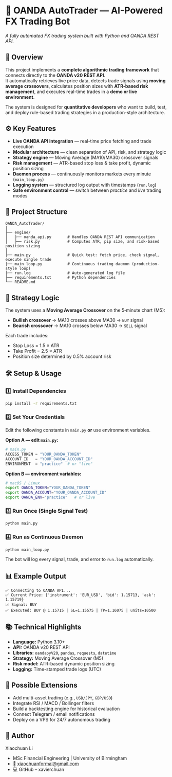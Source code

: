 # 🧠 OANDA AutoTrader — AI-Powered FX Trading Bot
_A fully automated FX trading system built with Python and OANDA REST API._  

## 🧠 Overview  
This project implements a **complete algorithmic trading framework** that connects directly to the **OANDA v20 REST API**.  
It automatically retrieves live price data, detects trade signals using **moving average crossovers**, calculates position sizes with **ATR-based risk management**, and executes real-time trades in a **demo or live environment**.  

The system is designed for **quantitative developers** who want to build, test, and deploy rule-based trading strategies in a production-style architecture.  

## ⚙️ Key Features  
- **Live OANDA API integration** — real-time price fetching and trade execution  
- **Modular architecture** — clean separation of API, risk, and strategy logic  
- **Strategy engine** — Moving Average (MA10/MA30) crossover signals  
- **Risk management** — ATR-based stop loss & take profit, dynamic position sizing  
- **Daemon process** — continuously monitors markets every minute (`main_loop.py`)  
- **Logging system** — structured log output with timestamps (`run.log`)  
- **Safe environment control** — switch between *practice* and *live* trading modes  

## 🧩 Project Structure
```
OANDA_AutoTrader/
│
├── engine/
│   ├── oanda_api.py       # Handles OANDA REST API communication
│   ├── risk.py            # Computes ATR, pip size, and risk-based position sizing
│
├── main.py                # Quick test: fetch price, check signal, execute single trade
├── main_loop.py           # Continuous trading daemon (production-style loop)
├── run.log                # Auto-generated log file
├── requirements.txt       # Python dependencies
└── README.md
```

## 🧮 Strategy Logic  
The system uses a **Moving Average Crossover** on the 5‑minute chart (M5):  

- **Bullish crossover** → MA10 crosses above MA30 → `BUY` signal  
- **Bearish crossover** → MA10 crosses below MA30 → `SELL` signal  

Each trade includes:  
- Stop Loss = 1.5 × ATR  
- Take Profit = 2.5 × ATR  
- Position size determined by 0.5% account risk  

## 🛠️ Setup & Usage

### 1️⃣ Install Dependencies
```bash
pip install -r requirements.txt
```

### 2️⃣ Set Your Credentials
Edit the following constants in `main.py` **or** use environment variables.

**Option A — edit `main.py`:**
```python
# main.py
ACCESS_TOKEN = "YOUR_OANDA_TOKEN"
ACCOUNT_ID   = "YOUR_OANDA_ACCOUNT_ID"
ENVIRONMENT  = "practice"  # or "live"
```

**Option B — environment variables:**
```bash
# macOS / Linux
export OANDA_TOKEN="YOUR_OANDA_TOKEN"
export OANDA_ACCOUNT="YOUR_OANDA_ACCOUNT_ID"
export OANDA_ENV="practice"   # or live
```

### 3️⃣ Run Once (Single Signal Test)
```bash
python main.py
```

### 4️⃣ Run as Continuous Daemon
```bash
python main_loop.py
```

The bot will log every signal, trade, and error to `run.log` automatically.

## 📊 Example Output
```
✅ Connecting to OANDA API...
✅ Current Price: {'instrument': 'EUR_USD', 'bid': 1.15713, 'ask': 1.15719}
📈 Signal: BUY
✅ Executed: BUY @ 1.15715 | SL=1.15575 | TP=1.16075 | units=10500
```

## 📚 Technical Highlights  
- **Language:** Python 3.10+  
- **API:** OANDA v20 REST API  
- **Libraries:** `oandapyV20`, `pandas`, `requests`, `datetime`  
- **Strategy:** Moving Average Crossover (M5)  
- **Risk model:** ATR-based dynamic position sizing  
- **Logging:** Time-stamped trade logs (UTC)  

## 🧠 Possible Extensions  
- Add multi-asset trading (e.g., `USD/JPY`, `GBP/USD`)  
- Integrate RSI / MACD / Bollinger filters  
- Build a backtesting engine for historical evaluation  
- Connect Telegram / email notifications  
- Deploy on a VPS for 24/7 autonomous trading

## 👤 Author
Xiaochuan Li
- MSc Financial Engineering | University of Birmingham
- 📧 xiaochuanformal@gmail.com
- 💻 GitHub – xavierchuan



